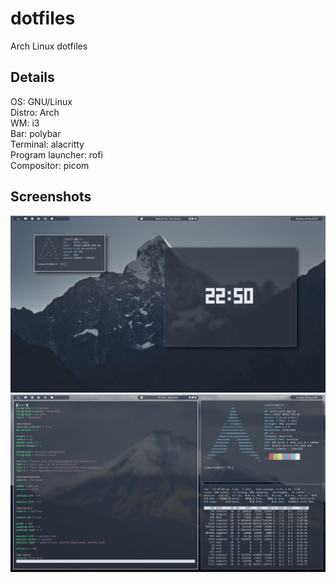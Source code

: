 # dotfiles
Arch Linux dotfiles

## Details
OS: GNU/Linux  
Distro: Arch  
WM: i3  
Bar: polybar  
Terminal: alacritty  
Program launcher: rofi  
Compositor: picom  

## Screenshots
![Screenshot 1](https://github.com/b1ngie/dotfiles/blob/main/screenshot-1.png?raw=true)  
![Screenshot 2](https://github.com/b1ngie/dotfiles/blob/main/screenshot-2.png?raw=true)


